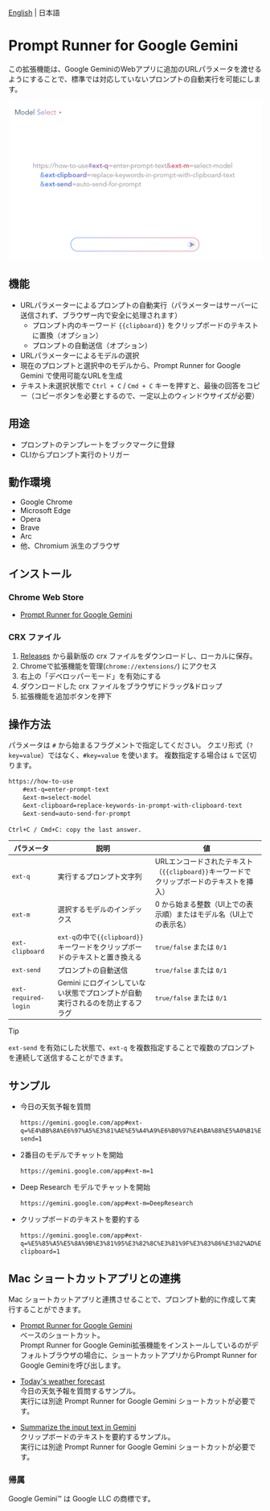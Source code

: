 [English](README.md) | 日本語

# Prompt Runner for Google Gemini

この拡張機能は、Google GeminiのWebアプリに追加のURLパラメータを渡せるようにすることで、標準では対応していないプロンプトの自動実行を可能にします。

![store screen-shot](store/gemini-prompt-runner.png)

## 機能

* URLパラメーターによるプロンプトの自動実行（パラメーターはサーバーに送信されず、ブラウザー内で安全に処理されます）
  * プロンプト内のキーワード `{{clipboard}}` をクリップボードのテキストに置換（オプション）
  * プロンプトの自動送信（オプション）
* URLパラメーターによるモデルの選択
* 現在のプロンプトと選択中のモデルから、Prompt Runner for Google Gemini で使用可能なURLを生成
* テキスト未選択状態で `Ctrl + C` / `Cmd + C` キーを押すと、最後の回答をコピー（コピーボタンを必要とするので、一定以上のウィンドウサイズが必要）

## 用途

* プロンプトのテンプレートをブックマークに登録
* CLIからプロンプト実行のトリガー

## 動作環境

* Google Chrome
* Microsoft Edge
* Opera
* Brave
* Arc
* 他、Chromium 派生のブラウザ

## インストール

### Chrome Web Store

* [Prompt Runner for Google Gemini](https://chromewebstore.google.com/detail/gmjljiibddnjnbllmddpplmnfhcddjmg)

### CRX ファイル

1. [Releases](https://github.com/mypicto/gemini-prompt-runner/releases/latest) から最新版の crx ファイルをダウンロードし、ローカルに保存。
2. Chromeで拡張機能を管理(`chrome://extensions/`) にアクセス
3. 右上の「デベロッパーモード」を有効にする
4. ダウンロードした crx ファイルをブラウザにドラッグ&ドロップ
5. 拡張機能を追加ボタンを押下

## 操作方法

パラメータは `#` から始まるフラグメントで指定してください。
クエリ形式（`?key=value`）ではなく、`#key=value` を使います。
複数指定する場合は `&` で区切ります。

```plaintext
https://how-to-use
    #ext-q=enter-prompt-text
    &ext-m=select-model
    &ext-clipboard=replace-keywords-in-prompt-with-clipboard-text
    &ext-send=auto-send-for-prompt

Ctrl+C / Cmd+C: copy the last answer.
```

| パラメータ | 説明 | 値 |
| --- | --- | --- |
| `ext-q` | 実行するプロンプト文字列 | URLエンコードされたテキスト（`{{clipboard}}`キーワードでクリップボードのテキストを挿入） |
| `ext-m` | 選択するモデルのインデックス | 0 から始まる整数（UI上での表示順）またはモデル名（UI上での表示名） |
| `ext-clipboard` | `ext-q`の中で`{{clipboard}}`キーワードをクリップボードのテキストと置き換える | `true/false` または `0/1` |
| `ext-send` | プロンプトの自動送信 | `true/false` または `0/1` |
| `ext-required-login` | Gemini にログインしていない状態でプロンプトが自動実行されるのを防止するフラグ | `true/false` または `0/1` |

> [!TIP]
> `ext-send` を有効にした状態で、`ext-q` を複数指定することで複数のプロンプトを連続して送信することができます。

## サンプル

* 今日の天気予報を質問

  ```url
  https://gemini.google.com/app#ext-q=%E4%BB%8A%E6%97%A5%E3%81%AE%E5%A4%A9%E6%B0%97%E4%BA%88%E5%A0%B1%E3%80%82&ext-send=1
  ```

* 2番目のモデルでチャットを開始

  ```url
  https://gemini.google.com/app#ext-m=1
  ```

* Deep Research モデルでチャットを開始

  ```url
  https://gemini.google.com/app#ext-m=DeepResearch
  ```

* クリップボードのテキストを要約する

  ```url
  https://gemini.google.com/app#ext-q=%E5%85%A5%E5%8A%9B%E3%81%95%E3%82%8C%E3%81%9F%E3%83%86%E3%82%AD%E3%82%B9%E3%83%88%E3%82%92%E8%A6%81%E7%B4%84%E3%81%99%E3%82%8B%E3%80%82%0A%0A%2A%2AInput%3A%2A%2A%0A%7B%7Bclipboard%7D%7D&ext-clipboard=1
  ```

## Mac ショートカットアプリとの連携

Mac ショートカットアプリと連携させることで、プロンプト動的に作成して実行することができます。

* [Prompt Runner for Google Gemini](https://github.com/mypicto/gemini-prompt-runner/raw/main/tools/mac/shortcuts/Prompt%20Runner%20for%20Google%20Gemini.shortcut)  
  ベースのショートカット。  
  Prompt Runner for Google Gemini拡張機能をインストールしているのがデフォルトブラウザの場合に、ショートカットアプリからPrompt Runner for Google Geminiを呼び出します。  

* [Today's weather forecast](https://github.com/mypicto/gemini-prompt-runner/raw/main/tools/mac/shortcuts/Today's%20weather%20forecast.shortcut)  
  今日の天気予報を質問するサンプル。  
  実行には別途 Prompt Runner for Google Gemini ショートカットが必要です。  

* [Summarize the input text in Gemini](https://github.com/mypicto/gemini-prompt-runner/raw/main/tools/mac/shortcuts/Summarize%20the%20input%20text%20in%20Gemini.shortcut)  
  クリップボードのテキストを要約するサンプル。  
  実行には別途 Prompt Runner for Google Gemini ショートカットが必要です。  

### 帰属

Google Gemini™ は Google LLC の商標です。

